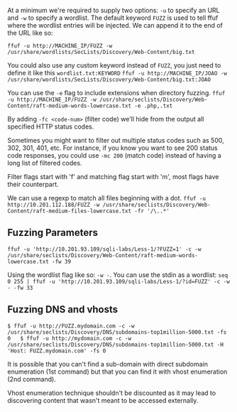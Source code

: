 At a minimum we're required to supply two options: `-u` to specify an URL and `-w` to specify a wordlist. The default keyword `FUZZ` is used to tell ffuf where the wordlist entries will be injected. We can append it to the end of the URL like so:

`ffuf -u http://MACHINE_IP/FUZZ -w /usr/share/wordlists/SecLists/Discovery/Web-Content/big.txt`

You could also use any custom keyword instead of `FUZZ`, you just need to define it like this `wordlist.txt:KEYWORD`
 `ffuf -u http://MACHINE_IP/JOAO -w /usr/share/wordlists/SecLists/Discovery/Web-Content/big.txt:JOAO`

You can use the `-e` flag to include extensions when directory fuzzing.
`ffuf -u http://MACHINE_IP/FUZZ -w /usr/share/seclists/Discovery/Web-Content/raft-medium-words-lowercase.txt -e .php,.txt`

By adding `-fc <code-num>`  (filter code) we'll hide from the output all specified HTTP status codes.

Sometimes you might want to filter out multiple status codes such as 500, 302, 301, 401, etc. For instance, if you know you want to see 200 status code responses, you could use `-mc 200` (match code) instead of having a long list of filtered codes.

Filter flags start with 'f' and matching flag start with 'm', most flags have their counterpart.

We can use a regexp to match all files beginning with a dot.
`ffuf -u http://10.201.112.188/FUZZ -w /usr/share/seclists/Discovery/Web-Content/raft-medium-files-lowercase.txt -fr '/\..*'`

## Fuzzing Parameters
`ffuf -u 'http://10.201.93.109/sqli-labs/Less-1/?FUZZ=1' -c -w /usr/share/seclists/Discovery/Web-Content/raft-medium-words-lowercase.txt -fw 39`

Using the wordlist flag like so: `-w -`. You can use the stdin as a wordlist:
`seq 0 255 | ffuf -u 'http://10.201.93.109/sqli-labs/Less-1/?id=FUZZ' -c -w - -fw 33`

## Fuzzing DNS and vhosts

`$ ffuf -u http://FUZZ.mydomain.com -c -w /usr/share/seclists/Discovery/DNS/subdomains-top1million-5000.txt -fs 0   $ ffuf -u http://mydomain.com -c -w /usr/share/seclists/Discovery/DNS/subdomains-top1million-5000.txt -H 'Host: FUZZ.mydomain.com' -fs 0`  

It is possible that you can't find a sub-domain with direct subdomain enumeration (1st command) but that you can find it with vhost enumeration (2nd command).

Vhost enumeration technique shouldn't be discounted as it may lead to discovering content that wasn't meant to be accessed externally.